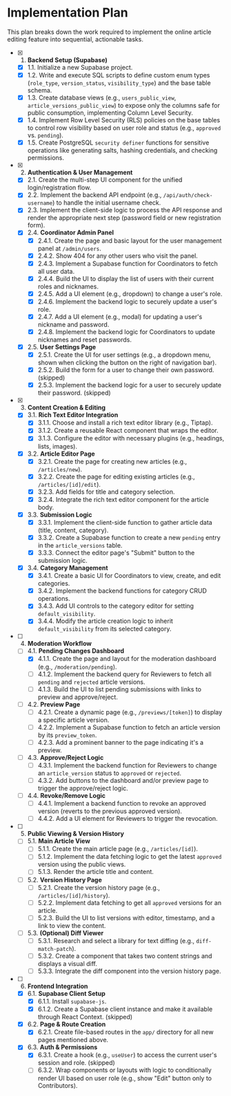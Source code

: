 # Implementation Plan

This plan breaks down the work required to implement the online article editing feature into sequential, actionable tasks.

- [x] 1. **Backend Setup (Supabase)**
  - [x] 1.1. Initialize a new Supabase project.
  - [x] 1.2. Write and execute SQL scripts to define custom enum types (`role_type`, `version_status`, `visibility_type`) and the base table schema.
  - [x] 1.3. Create database views (e.g., `users_public_view`, `article_versions_public_view`) to expose only the columns safe for public consumption, implementing Column Level Security.
  - [x] 1.4. Implement Row Level Security (RLS) policies on the base tables to control row visibility based on user role and status (e.g., `approved` vs. `pending`).
  - [x] 1.5. Create PostgreSQL `security definer` functions for sensitive operations like generating salts, hashing credentials, and checking permissions.

- [x] 2. **Authentication & User Management**
  - [x] 2.1. Create the multi-step UI component for the unified login/registration flow.
  - [x] 2.2. Implement the backend API endpoint (e.g., `/api/auth/check-username`) to handle the initial username check.
  - [x] 2.3. Implement the client-side logic to process the API response and render the appropriate next step (password field or new registration form).
  - [x] 2.4. **Coordinator Admin Panel**
    - [x] 2.4.1. Create the page and basic layout for the user management panel at `/admin/users`.
    - [x] 2.4.2. Show 404 for any other users who visit the panel.
    - [x] 2.4.3. Implement a Supabase function for Coordinators to fetch all user data.
    - [x] 2.4.4. Build the UI to display the list of users with their current roles and nicknames.
    - [x] 2.4.5. Add a UI element (e.g., dropdown) to change a user's role.
    - [x] 2.4.6. Implement the backend logic to securely update a user's role.
    - [x] 2.4.7. Add a UI element (e.g., modal) for updating a user's nickname and password.
    - [x] 2.4.8. Implement the backend logic for Coordinators to update nicknames and reset passwords.
  - [x] 2.5. **User Settings Page**
    - [x] 2.5.1. Create the UI for user settings (e.g., a dropdown menu, shown when clicking the button on the right of navigation bar).
    - [x] 2.5.2. Build the form for a user to change their own password. (skipped)
    - [x] 2.5.3. Implement the backend logic for a user to securely update their password. (skipped)

- [x] 3. **Content Creation & Editing**
  - [x] 3.1. **Rich Text Editor Integration**
    - [x] 3.1.1. Choose and install a rich text editor library (e.g., Tiptap).
    - [x] 3.1.2. Create a reusable React component that wraps the editor.
    - [x] 3.1.3. Configure the editor with necessary plugins (e.g., headings, lists, images).
  - [x] 3.2. **Article Editor Page**
    - [x] 3.2.1. Create the page for creating new articles (e.g., `/articles/new`).
    - [x] 3.2.2. Create the page for editing existing articles (e.g., `/articles/[id]/edit`).
    - [x] 3.2.3. Add fields for title and category selection.
    - [x] 3.2.4. Integrate the rich text editor component for the article body.
  - [x] 3.3. **Submission Logic**
    - [x] 3.3.1. Implement the client-side function to gather article data (title, content, category).
    - [x] 3.3.2. Create a Supabase function to create a new `pending` entry in the `article_versions` table.
    - [x] 3.3.3. Connect the editor page's "Submit" button to the submission logic.
  - [x] 3.4. **Category Management**
    - [x] 3.4.1. Create a basic UI for Coordinators to view, create, and edit categories.
    - [x] 3.4.2. Implement the backend functions for category CRUD operations.
    - [x] 3.4.3. Add UI controls to the category editor for setting `default_visibility`.
    - [x] 3.4.4. Modify the article creation logic to inherit `default_visibility` from its selected category.

- [ ] 4. **Moderation Workflow**
  - [ ] 4.1. **Pending Changes Dashboard**
    - [x] 4.1.1. Create the page and layout for the moderation dashboard (e.g., `/moderation/pending`).
    - [ ] 4.1.2. Implement the backend query for Reviewers to fetch all `pending` and `rejected` article versions.
    - [ ] 4.1.3. Build the UI to list pending submissions with links to preview and approve/reject.
  - [ ] 4.2. **Preview Page**
    - [ ] 4.2.1. Create a dynamic page (e.g., `/previews/[token]`) to display a specific article version.
    - [ ] 4.2.2. Implement a Supabase function to fetch an article version by its `preview_token`.
    - [ ] 4.2.3. Add a prominent banner to the page indicating it's a preview.
  - [ ] 4.3. **Approve/Reject Logic**
    - [ ] 4.3.1. Implement the backend function for Reviewers to change an `article_version` status to `approved` or `rejected`.
    - [ ] 4.3.2. Add buttons to the dashboard and/or preview page to trigger the approve/reject logic.
  - [ ] 4.4. **Revoke/Remove Logic**
    - [ ] 4.4.1. Implement a backend function to revoke an approved version (reverts to the previous approved version).
    - [ ] 4.4.2. Add a UI element for Reviewers to trigger the revocation.

- [ ] 5. **Public Viewing & Version History**
  - [ ] 5.1. **Main Article View**
    - [ ] 5.1.1. Create the main article page (e.g., `/articles/[id]`).
    - [ ] 5.1.2. Implement the data fetching logic to get the latest `approved` version using the public views.
    - [ ] 5.1.3. Render the article title and content.
  - [ ] 5.2. **Version History Page**
    - [ ] 5.2.1. Create the version history page (e.g., `/articles/[id]/history`).
    - [ ] 5.2.2. Implement data fetching to get all `approved` versions for an article.
    - [ ] 5.2.3. Build the UI to list versions with editor, timestamp, and a link to view the content.
  - [ ] 5.3. **(Optional) Diff Viewer**
    - [ ] 5.3.1. Research and select a library for text diffing (e.g., `diff-match-patch`).
    - [ ] 5.3.2. Create a component that takes two content strings and displays a visual diff.
    - [ ] 5.3.3. Integrate the diff component into the version history page.

- [ ] 6. **Frontend Integration**
  - [x] 6.1. **Supabase Client Setup**
    - [x] 6.1.1. Install `supabase-js`.
    - [x] 6.1.2. Create a Supabase client instance and make it available through React Context. (skipped)
  - [x] 6.2. **Page & Route Creation**
    - [x] 6.2.1. Create file-based routes in the `app/` directory for all new pages mentioned above.
  - [x] 6.3. **Auth & Permissions**
    - [x] 6.3.1. Create a hook (e.g., `useUser`) to access the current user's session and role. (skipped)
    - [ ] 6.3.2. Wrap components or layouts with logic to conditionally render UI based on user role (e.g., show "Edit" button only to Contributors).
